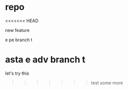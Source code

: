 # repo
<<<<<<< HEAD

new feature

e pe branch t

asta e adv branch t
=======
let's try this
>>>>>>> test
some more
